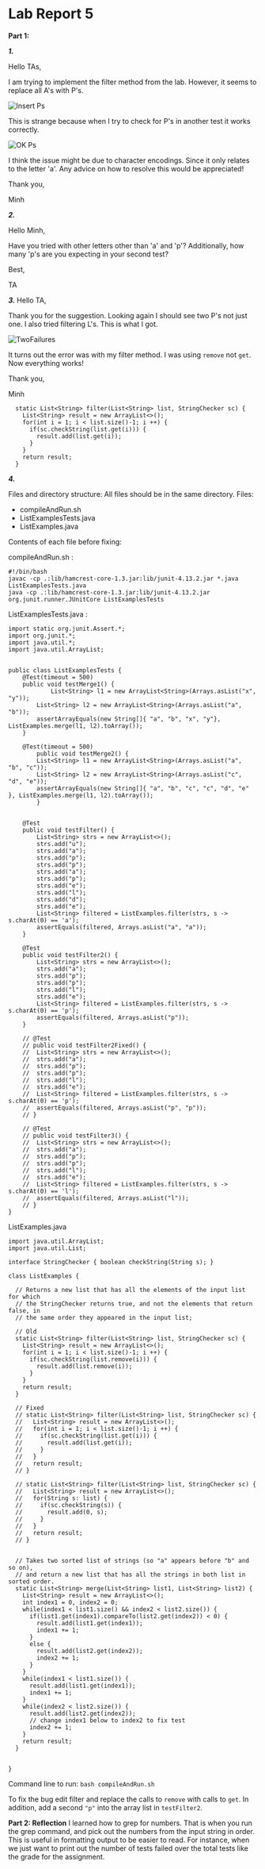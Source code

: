 # **Lab Report 5**
**Part 1:**

***1.***

Hello TAs,

I am trying to implement the filter method from the lab. However, it seems to replace all A's with P's.

![Insert Ps](ScreenshotLab5-1.png)

This is strange because when I try to check for P's in another test it works correctly.

![OK Ps](ScreenshotLab5-2.png)

I think the issue might be due to character encodings. Since it only relates to the letter 'a'. Any advice on how to resolve this would be appreciated!

Thank you,

Minh


***2.***

Hello Minh,

Have you tried with other letters other than 'a' and 'p'? Additionally, how many 'p's are you expecting in your second test?

Best,

TA

***3.***
Hello TA,

Thank you for the suggestion. Looking again I should see two P's not just one. I also tried filtering L's. This is what I got.

![TwoFailures](ScreenshotLab5-3.png)

It turns out the error was with my filter method. I was using `remove` not `get`. Now everything works!

Thank you,

Minh

```
  static List<String> filter(List<String> list, StringChecker sc) {
    List<String> result = new ArrayList<>();
    for(int i = 1; i < list.size()-1; i ++) {
      if(sc.checkString(list.get(i))) {
        result.add(list.get(i));
      }
    }
    return result;
  }
```
***4.***

Files and directory structure:
All files should be in the same directory.
Files:
- compileAndRun.sh
- ListExamplesTests.java
- ListExamples.java

Contents of each file before fixing:

compileAndRun.sh :
```
#!/bin/bash
javac -cp .:lib/hamcrest-core-1.3.jar:lib/junit-4.13.2.jar *.java ListExamplesTests.java
java -cp .:lib/hamcrest-core-1.3.jar:lib/junit-4.13.2.jar org.junit.runner.JUnitCore ListExamplesTests
```

ListExamplesTests.java :
```
import static org.junit.Assert.*;
import org.junit.*;
import java.util.*;
import java.util.ArrayList;


public class ListExamplesTests {
	@Test(timeout = 500)
	public void testMerge1() {
    		List<String> l1 = new ArrayList<String>(Arrays.asList("x", "y"));
		List<String> l2 = new ArrayList<String>(Arrays.asList("a", "b"));
		assertArrayEquals(new String[]{ "a", "b", "x", "y"}, ListExamples.merge(l1, l2).toArray());
	}
	
	@Test(timeout = 500)
        public void testMerge2() {
		List<String> l1 = new ArrayList<String>(Arrays.asList("a", "b", "c"));
		List<String> l2 = new ArrayList<String>(Arrays.asList("c", "d", "e"));
		assertArrayEquals(new String[]{ "a", "b", "c", "c", "d", "e" }, ListExamples.merge(l1, l2).toArray());
        }

	
	@Test
	public void testFilter() {
		List<String> strs = new ArrayList<>();
		strs.add("u");
		strs.add("a");
		strs.add("p");
		strs.add("p");
		strs.add("a");
		strs.add("p");
		strs.add("e");
		strs.add("l");
		strs.add("d");
		strs.add("e");
		List<String> filtered = ListExamples.filter(strs, s -> s.charAt(0) == 'a');
		assertEquals(filtered, Arrays.asList("a", "a"));
	}

	@Test
	public void testFilter2() {
		List<String> strs = new ArrayList<>();
		strs.add("a");
		strs.add("p");
		strs.add("p");
		strs.add("l");
		strs.add("e");
		List<String> filtered = ListExamples.filter(strs, s -> s.charAt(0) == 'p');
		assertEquals(filtered, Arrays.asList("p"));
	}

	// @Test
	// public void testFilter2Fixed() {
	// 	List<String> strs = new ArrayList<>();
	// 	strs.add("a");
	// 	strs.add("p");
	// 	strs.add("p");
	// 	strs.add("l");
	// 	strs.add("e");
	// 	List<String> filtered = ListExamples.filter(strs, s -> s.charAt(0) == 'p');
	// 	assertEquals(filtered, Arrays.asList("p", "p"));
	// }

	// @Test
	// public void testFilter3() {
	// 	List<String> strs = new ArrayList<>();
	// 	strs.add("a");
	// 	strs.add("p");
	// 	strs.add("p");
	// 	strs.add("l");
	// 	strs.add("e");
	// 	List<String> filtered = ListExamples.filter(strs, s -> s.charAt(0) == 'l');
	// 	assertEquals(filtered, Arrays.asList("l"));
	// }
}
```
ListExamples.java
```
import java.util.ArrayList;
import java.util.List;

interface StringChecker { boolean checkString(String s); }

class ListExamples {

  // Returns a new list that has all the elements of the input list for which
  // the StringChecker returns true, and not the elements that return false, in
  // the same order they appeared in the input list;
  
  // Old
  static List<String> filter(List<String> list, StringChecker sc) {
    List<String> result = new ArrayList<>();
    for(int i = 1; i < list.size()-1; i ++) {
      if(sc.checkString(list.remove(i))) {
        result.add(list.remove(i));
      }
    }
    return result;
  }

  // Fixed
  // static List<String> filter(List<String> list, StringChecker sc) {
  //   List<String> result = new ArrayList<>();
  //   for(int i = 1; i < list.size()-1; i ++) {
  //     if(sc.checkString(list.get(i))) {
  //       result.add(list.get(i));
  //     }
  //   }
  //   return result;
  // }
  
  // static List<String> filter(List<String> list, StringChecker sc) {
  //   List<String> result = new ArrayList<>();
  //   for(String s: list) {
  //     if(sc.checkString(s)) {
  //       result.add(0, s);
  //     }
  //   }
  //   return result;
  // }


  // Takes two sorted list of strings (so "a" appears before "b" and so on),
  // and return a new list that has all the strings in both list in sorted order.
  static List<String> merge(List<String> list1, List<String> list2) {
    List<String> result = new ArrayList<>();
    int index1 = 0, index2 = 0;
    while(index1 < list1.size() && index2 < list2.size()) {
      if(list1.get(index1).compareTo(list2.get(index2)) < 0) {
        result.add(list1.get(index1));
        index1 += 1;
      }
      else {
        result.add(list2.get(index2));
        index2 += 1;
      }
    }
    while(index1 < list1.size()) {
      result.add(list1.get(index1));
      index1 += 1;
    }
    while(index2 < list2.size()) {
      result.add(list2.get(index2));
      // change index1 below to index2 to fix test
      index2 += 1;
    }
    return result;
  }


}
```

Command line to run: `bash compileAndRun.sh`

To fix the bug edit filter and replace the calls to `remove` with calls to `get`. In addition, add a second `"p"` into the array list in `testFilter2`. 

**Part 2: Reflection**
I learned how to grep for numbers. That is when you run the grep command, and pick out the numbers from the input string in order. This is useful in formatting output to be easier to read. For instance, when we just want to print out the number of tests failed over the total tests like the grade for the assignment.

